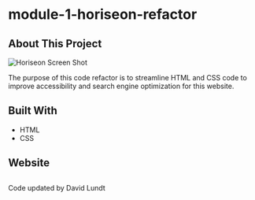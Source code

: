 # module-1-horiseon-refactor

## About This Project
![Horiseon Screen Shot](./assets/images/Screenshot.jpg)

The purpose of this code refactor is to streamline HTML and CSS code to improve accessibility and search engine optimization for this website.

## Built With
* HTML
* CSS

## Website


##
Code updated by David Lundt
